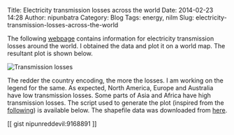 Title: Electricity transmission losses across the world
Date: 2014-02-23 14:28
Author: nipunbatra
Category: Blog
Tags: energy, nilm
Slug: electricity-transmission-losses-across-the-world

The following [webpage][] contains information for electricity
transmission losses around the world. I obtained the data and plot it on
a world map. The resultant plot is shown below. 

![Transmission losses](http://nipunbatra.files.wordpress.com/2014/02/losses.png)

The redder the country encoding, the more the losses. I am working on
the legend for the same. As expected, North America, Europe and
Australia have low transmission losses. Some parts of Asia and Africa
have high transmission losses. The script used to generate the plot
(inspired from the [following][]) is available below. The shapefile data
was downloaded from [here][].

[[ gist nipunreddevil:9168891 ]]

  [webpage]: http://data.worldbank.org/indicator/EG.ELC.LOSS.ZS
  [losses]: http://nipunbatra.files.wordpress.com/2014/02/losses.png?w=620
  [following]: https://github.com/matplotlib/basemap/blob/master/examples/fillstates.py
  [here]: http://geocommons.com/overlays/33578
